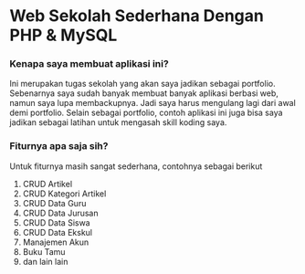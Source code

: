 # Web Sekolah Sederhana Dengan PHP & MySQL

### Kenapa saya membuat aplikasi ini?

Ini merupakan tugas sekolah yang akan saya jadikan sebagai portfolio. Sebenarnya saya sudah banyak membuat banyak aplikasi berbasi web, namun saya lupa membackupnya. Jadi saya harus mengulang lagi dari awal demi portfolio. Selain sebagai portfolio, contoh aplikasi ini juga bisa saya jadikan sebagai latihan untuk mengasah skill koding saya.

### Fiturnya apa saja sih?

Untuk fiturnya masih sangat sederhana, contohnya sebagai berikut

1. CRUD Artikel
2. CRUD Kategori Artikel
3. CRUD Data Guru
4. CRUD Data Jurusan
5. CRUD Data Siswa
6. CRUD Data Ekskul
7. Manajemen Akun
8. Buku Tamu
9. dan lain lain
